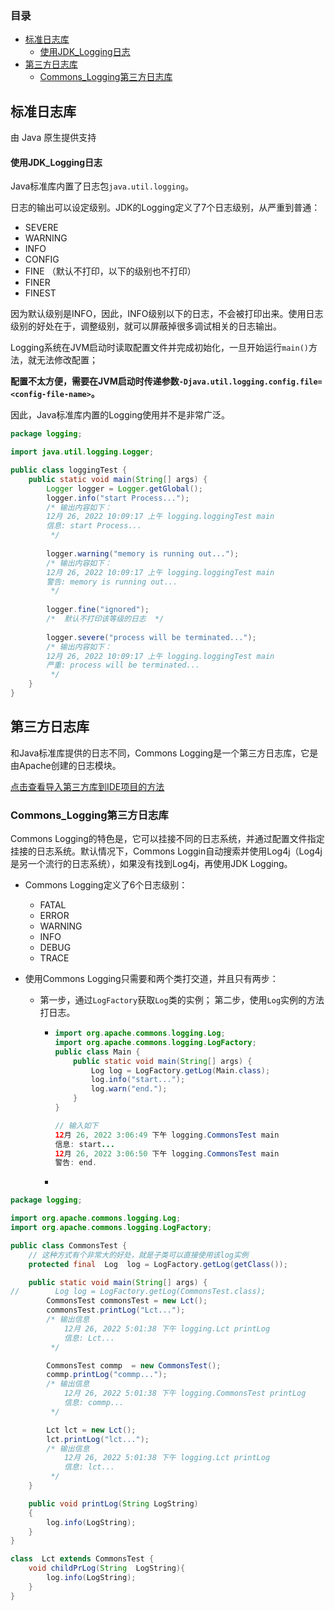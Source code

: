 ### 目录

- [标准日志库](#标准日志库)
  - [使用JDK_Logging日志](#使用JDK_Logging日志)
- [第三方日志库](#第三方日志库)
  - [Commons_Logging第三方日志库](#Commons_Logging第三方日志库)





## 标准日志库

由 Java 原生提供支持

#### 使用JDK_Logging日志

Java标准库内置了日志包`java.util.logging`。

日志的输出可以设定级别。JDK的Logging定义了7个日志级别，从严重到普通：

- SEVERE
- WARNING
- INFO
- CONFIG
- FINE   （默认不打印，以下的级别也不打印）
- FINER
- FINEST

因为默认级别是INFO，因此，INFO级别以下的日志，不会被打印出来。使用日志级别的好处在于，调整级别，就可以屏蔽掉很多调试相关的日志输出。

Logging系统在JVM启动时读取配置文件并完成初始化，一旦开始运行`main()`方法，就无法修改配置；

**配置不太方便，需要在JVM启动时传递参数`-Djava.util.logging.config.file=<config-file-name>`。**

因此，Java标准库内置的Logging使用并不是非常广泛。



```java
package logging;

import java.util.logging.Logger;

public class loggingTest {
    public static void main(String[] args) {
        Logger logger = Logger.getGlobal();
        logger.info("start Process...");
        /* 输出内容如下：
        12月 26, 2022 10:09:17 上午 logging.loggingTest main
        信息: start Process...
         */
      
        logger.warning("memory is running out...");
        /* 输出内容如下：
        12月 26, 2022 10:09:17 上午 logging.loggingTest main
        警告: memory is running out...
         */
      
        logger.fine("ignored");
        /*  默认不打印该等级的日志  */
      
        logger.severe("process will be terminated...");
        /* 输出内容如下：
        12月 26, 2022 10:09:17 上午 logging.loggingTest main
        严重: process will be terminated...
         */
    }
}
```



## 第三方日志库

和Java标准库提供的日志不同，Commons Logging是一个第三方日志库，它是由Apache创建的日志模块。

[点击查看导入第三方库到IDE项目的方法](./导入第三方库到IDE方法.md)



### Commons_Logging第三方日志库

Commons Logging的特色是，它可以挂接不同的日志系统，并通过配置文件指定挂接的日志系统。默认情况下，Commons Loggin自动搜索并使用Log4j（Log4j是另一个流行的日志系统），如果没有找到Log4j，再使用JDK Logging。

 

- Commons Logging定义了6个日志级别：
  - FATAL
  - ERROR
  - WARNING
  - INFO
  - DEBUG
  - TRACE





- 使用Commons Logging只需要和两个类打交道，并且只有两步：

  - 第一步，通过`LogFactory`获取`Log`类的实例； 第二步，使用`Log`实例的方法打日志。

    - ```java
      import org.apache.commons.logging.Log;
      import org.apache.commons.logging.LogFactory;
      public class Main {
          public static void main(String[] args) {
              Log log = LogFactory.getLog(Main.class);
              log.info("start...");
              log.warn("end.");
          }
      }
      
      // 输入如下
      12月 26, 2022 3:06:49 下午 logging.CommonsTest main
      信息: start...
      12月 26, 2022 3:06:50 下午 logging.CommonsTest main
      警告: end.
      ```

    - 

```java
package logging;

import org.apache.commons.logging.Log;
import org.apache.commons.logging.LogFactory;

public class CommonsTest {
    // 这种方式有个非常大的好处，就是子类可以直接使用该log实例
    protected final  Log  log = LogFactory.getLog(getClass());

    public static void main(String[] args) {
//        Log log = LogFactory.getLog(CommonsTest.class);
        CommonsTest commonsTest = new Lct();
        commonsTest.printLog("Lct...");
        /* 输出信息
            12月 26, 2022 5:01:38 下午 logging.Lct printLog
            信息: Lct...
         */

        CommonsTest commp  = new CommonsTest();
        commp.printLog("commp...");
        /* 输出信息
            12月 26, 2022 5:01:38 下午 logging.CommonsTest printLog
            信息: commp...
         */

        Lct lct = new Lct();
        lct.printLog("lct...");
        /* 输出信息
            12月 26, 2022 5:01:38 下午 logging.Lct printLog
            信息: lct...
         */
    }

    public void printLog(String LogString)
    {
        log.info(LogString);
    }
}

class  Lct extends CommonsTest {
    void childPrLog(String  LogString){
        log.info(LogString);
    }
}
```

